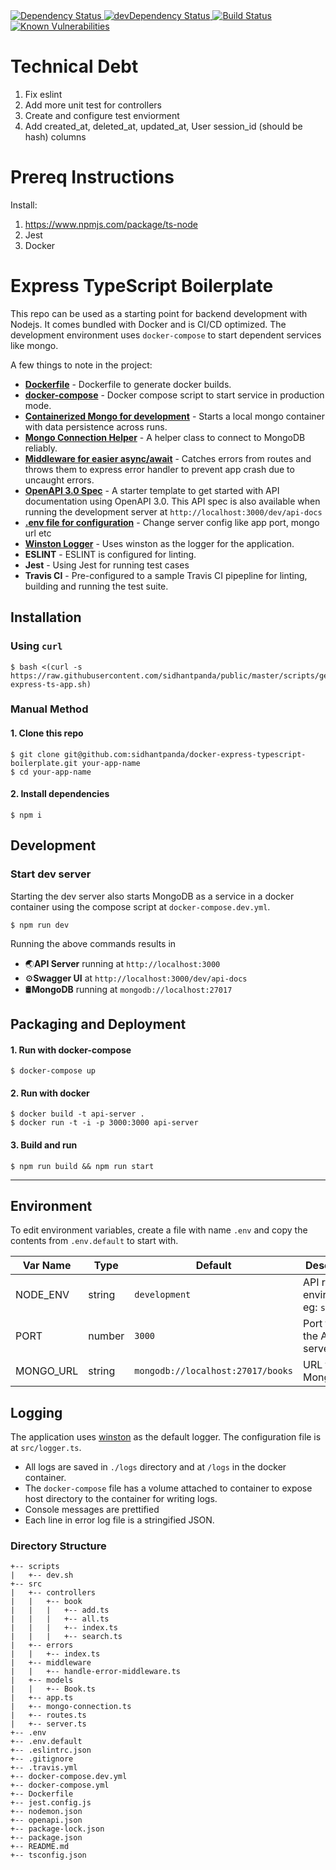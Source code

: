   <!-- Dependency Status -->
<a href="https://david-dm.org/sidhantpanda/docker-express-typescript-boilerplate">
  <img src="https://david-dm.org/flexdinesh/react-redux-boilerplate.svg" alt="Dependency Status" />
</a>
<!-- devDependency Status -->
<a href="https://david-dm.org/sidhantpanda/docker-express-typescript-boilerplate#info=devDependencies">
  <img src="https://david-dm.org/flexdinesh/react-redux-boilerplate/dev-status.svg" alt="devDependency Status" />
</a>
<a href="https://travis-ci.org/sidhantpanda/docker-express-typescript-boilerplate">
  <img src="https://travis-ci.org/sidhantpanda/docker-express-typescript-boilerplate.svg?branch=master" alt="Build Status" />
</a>
<a href="https://snyk.io//test/github/sidhantpanda/docker-express-typescript-boilerplate?targetFile=package.json">
  <img src="https://snyk.io//test/github/sidhantpanda/docker-express-typescript-boilerplate/badge.svg?targetFile=package.json" alt="Known Vulnerabilities" data-canonical-src="https://snyk.io//test/github/sidhantpanda/docker-express-typescript-boilerplate?targetFile=package.json" style="max-width:100%;">
</a>

# Technical Debt

1. Fix eslint
2. Add more unit test for controllers
3. Create and configure test enviorment
4. Add created_at, deleted_at, updated_at, User session_id (should be hash) columns

# Prereq Instructions

Install:

1. https://www.npmjs.com/package/ts-node
2. Jest
3. Docker

# Express TypeScript Boilerplate

This repo can be used as a starting point for backend development with Nodejs. It comes bundled with Docker and is CI/CD optimized. The development environment uses `docker-compose` to start dependent services like mongo.

A few things to note in the project:

- **[Dockerfile](https://github.com/sidhantpanda/docker-express-typescript-boilerplate/blob/master/Dockerfile)** - Dockerfile to generate docker builds.
- **[docker-compose](https://github.com/sidhantpanda/docker-express-typescript-boilerplate/blob/master/docker-compose.yml)** - Docker compose script to start service in production mode.
- **[Containerized Mongo for development](#development)** - Starts a local mongo container with data persistence across runs.
- **[Mongo Connection Helper](https://github.com/sidhantpanda/docker-express-typescript-boilerplate/blob/master/src/mongo-connection.ts)** - A helper class to connect to MongoDB reliably.
- **[Middleware for easier async/await](https://github.com/sidhantpanda/docker-express-typescript-boilerplate/blob/master/src/middleware/handle-error-middleware.ts)** - Catches errors from routes and throws them to express error handler to prevent app crash due to uncaught errors.
- **[OpenAPI 3.0 Spec](https://github.com/sidhantpanda/docker-express-typescript-boilerplate/blob/master/openapi.json)** - A starter template to get started with API documentation using OpenAPI 3.0. This API spec is also available when running the development server at `http://localhost:3000/dev/api-docs`
- **[.env file for configuration](#environment)** - Change server config like app port, mongo url etc
- **[Winston Logger](#logging)** - Uses winston as the logger for the application.
- **ESLINT** - ESLINT is configured for linting.
- **Jest** - Using Jest for running test cases
- **Travis CI** - Pre-configured to a sample Travis CI pipepline for linting, building and running the test suite.

## Installation

### Using `curl`

```
$ bash <(curl -s https://raw.githubusercontent.com/sidhantpanda/public/master/scripts/generate-express-ts-app.sh)
```

### Manual Method

#### 1. Clone this repo

```
$ git clone git@github.com:sidhantpanda/docker-express-typescript-boilerplate.git your-app-name
$ cd your-app-name
```

#### 2. Install dependencies

```
$ npm i
```

## Development

### Start dev server

Starting the dev server also starts MongoDB as a service in a docker container using the compose script at `docker-compose.dev.yml`.

```
$ npm run dev
```

Running the above commands results in

- 🌏**API Server** running at `http://localhost:3000`
- ⚙️**Swagger UI** at `http://localhost:3000/dev/api-docs`
- 🛢️**MongoDB** running at `mongodb://localhost:27017`

## Packaging and Deployment

#### 1. Run with docker-compose

```
$ docker-compose up
```

#### 2. Run with docker

```
$ docker build -t api-server .
$ docker run -t -i -p 3000:3000 api-server
```

#### 3. Build and run

```
$ npm run build && npm run start
```

---

## Environment

To edit environment variables, create a file with name `.env` and copy the contents from `.env.default` to start with.

| Var Name  | Type   | Default                           | Description                            |
| --------- | ------ | --------------------------------- | -------------------------------------- |
| NODE_ENV  | string | `development`                     | API runtime environment. eg: `staging` |
| PORT      | number | `3000`                            | Port to run the API server on          |
| MONGO_URL | string | `mongodb://localhost:27017/books` | URL for MongoDB                        |

## Logging

The application uses [winston](https://github.com/winstonjs/winston) as the default logger. The configuration file is at `src/logger.ts`.

- All logs are saved in `./logs` directory and at `/logs` in the docker container.
- The `docker-compose` file has a volume attached to container to expose host directory to the container for writing logs.
- Console messages are prettified
- Each line in error log file is a stringified JSON.

### Directory Structure

```
+-- scripts
|   +-- dev.sh
+-- src
|   +-- controllers
|   |   +-- book
|   |   |   +-- add.ts
|   |   |   +-- all.ts
|   |   |   +-- index.ts
|   |   |   +-- search.ts
|   +-- errors
|   |   +-- index.ts
|   +-- middleware
|   |   +-- handle-error-middleware.ts
|   +-- models
|   |   +-- Book.ts
|   +-- app.ts
|   +-- mongo-connection.ts
|   +-- routes.ts
|   +-- server.ts
+-- .env
+-- .env.default
+-- .eslintrc.json
+-- .gitignore
+-- .travis.yml
+-- docker-compose.dev.yml
+-- docker-compose.yml
+-- Dockerfile
+-- jest.config.js
+-- nodemon.json
+-- openapi.json
+-- package-lock.json
+-- package.json
+-- README.md
+-- tsconfig.json
```
